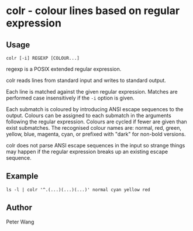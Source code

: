 colr - colour lines based on regular expression
===============================================

Usage
-----

```
colr [-i] REGEXP [COLOUR...]
```

regexp is a POSIX extended regular expression.

colr reads lines from standard input and writes to standard output.

Each line is matched against the given regular expression.
Matches are performed case insensitively if the `-i` option is given.

Each submatch is coloured by introducing ANSI escape sequences to
the output. Colours can be assigned to each submatch in the arguments
following the regular expression. Colours are cycled if fewer are given
than exist submatches. The recognised colour names are: normal, red, green,
yellow, blue, magenta, cyan, or prefixed with "dark" for non-bold versions.

colr does not parse ANSI escape sequences in the input so strange things may
happen if the regular expression breaks up an existing escape sequence.

Example
-------

    ls -l | colr '^.(...)(...)(...)' normal cyan yellow red

Author
------
Peter Wang
